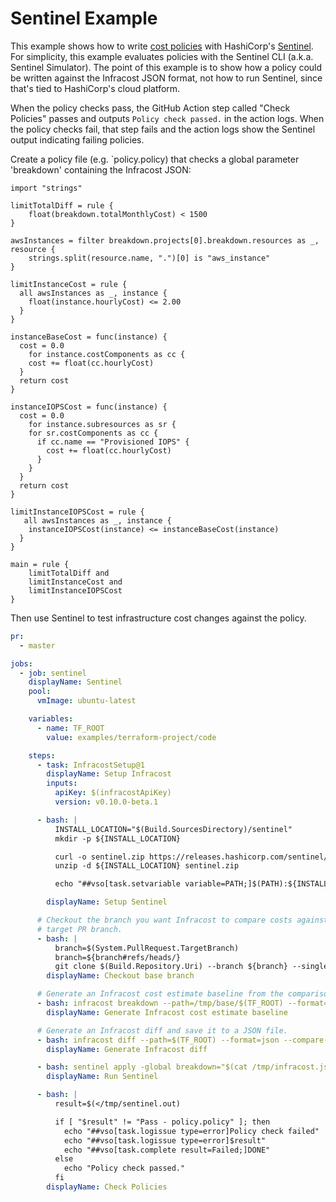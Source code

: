 # Sentinel Example

This example shows how to write [cost policies](https://www.infracost.io/docs/features/cost_policies/) with HashiCorp's [Sentinel](https://www.hashicorp.com/sentinel). For simplicity, this example evaluates policies with the Sentinel CLI (a.k.a. Sentinel Simulator). The point of this example is to show how a policy could be written against the Infracost JSON format, not how to run Sentinel, since that's tied to HashiCorp's cloud platform.

When the policy checks pass, the GitHub Action step called "Check Policies" passes and outputs `Policy check passed.` in the action logs. When the policy checks fail, that step fails and the action logs show the Sentinel output indicating failing policies.

Create a policy file (e.g. `policy.policy) that checks a global parameter 'breakdown' containing the Infracost JSON:
```policy
import "strings"

limitTotalDiff = rule {
    float(breakdown.totalMonthlyCost) < 1500
}

awsInstances = filter breakdown.projects[0].breakdown.resources as _, resource {
	strings.split(resource.name, ".")[0] is "aws_instance"
}

limitInstanceCost = rule {
  all awsInstances as _, instance {
  	float(instance.hourlyCost) <= 2.00
  }
}

instanceBaseCost = func(instance) {
  cost = 0.0
 	for instance.costComponents as cc {
    cost += float(cc.hourlyCost)
  }
  return cost
}

instanceIOPSCost = func(instance) {
  cost = 0.0
 	for instance.subresources as sr {
    for sr.costComponents as cc {
      if cc.name == "Provisioned IOPS" {
        cost += float(cc.hourlyCost)
      }
    }
  }
  return cost
}

limitInstanceIOPSCost = rule {
   all awsInstances as _, instance {
  	instanceIOPSCost(instance) <= instanceBaseCost(instance)
  }
}

main = rule {
    limitTotalDiff and
    limitInstanceCost and
    limitInstanceIOPSCost
}
```

Then use Sentinel to test infrastructure cost changes against the policy.

[//]: <> (BEGIN EXAMPLE)
```yml
pr:
  - master

jobs:
  - job: sentinel
    displayName: Sentinel
    pool:
      vmImage: ubuntu-latest

    variables:
      - name: TF_ROOT
        value: examples/terraform-project/code

    steps:
      - task: InfracostSetup@1
        displayName: Setup Infracost
        inputs:
          apiKey: $(infracostApiKey)
          version: v0.10.0-beta.1

      - bash: |
          INSTALL_LOCATION="$(Build.SourcesDirectory)/sentinel"
          mkdir -p ${INSTALL_LOCATION}

          curl -o sentinel.zip https://releases.hashicorp.com/sentinel/0.18.4/sentinel_0.18.4_linux_amd64.zip
          unzip -d ${INSTALL_LOCATION} sentinel.zip

          echo "##vso[task.setvariable variable=PATH;]$(PATH):${INSTALL_LOCATION}"

        displayName: Setup Sentinel

      # Checkout the branch you want Infracost to compare costs against. This example is using the
      # target PR branch.
      - bash: |
          branch=$(System.PullRequest.TargetBranch)
          branch=${branch#refs/heads/}
          git clone $(Build.Repository.Uri) --branch ${branch} --single-branch /tmp/base
        displayName: Checkout base branch

      # Generate an Infracost cost estimate baseline from the comparison branch, so that Infracost can compare the cost difference.
      - bash: infracost breakdown --path=/tmp/base/$(TF_ROOT) --format=json --out-file=/tmp/infracost-base.json
        displayName: Generate Infracost cost estimate baseline

      # Generate an Infracost diff and save it to a JSON file.
      - bash: infracost diff --path=$(TF_ROOT) --format=json --compare-to /tmp/infracost-base.json --out-file=/tmp/infracost.json
        displayName: Generate Infracost diff

      - bash: sentinel apply -global breakdown="$(cat /tmp/infracost.json)" examples/sentinel/policy/policy.policy | tee /tmp/sentinel.out
        displayName: Run Sentinel

      - bash: |
          result=$(</tmp/sentinel.out)

          if [ "$result" != "Pass - policy.policy" ]; then
            echo "##vso[task.logissue type=error]Policy check failed"
            echo "##vso[task.logissue type=error]$result"
            echo "##vso[task.complete result=Failed;]DONE"
          else
            echo "Policy check passed."
          fi
        displayName: Check Policies
```
[//]: <> (END EXAMPLE)
